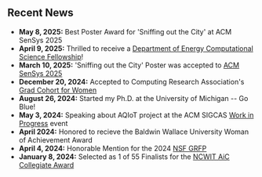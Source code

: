 ## Recent News
*   **May 8, 2025:** Best Poster Award for 'Sniffing out the City' at ACM SenSys 2025
*   **April 9, 2025:** Thrilled to receive a [Department of Energy Computational Science Fellowship](https://www.krellinst.org/csgf/)!
*   **March 10, 2025:** 'Sniffing out the City' Poster was accepted to [ACM SenSys 2025](https://sensys.acm.org/2025/)
*   **December 20, 2024:** Accepted to Computing Research Association's [Grad Cohort for Women](https://cra.org/cra-wp/grad-cohort-for-women/) 
*   **August 26, 2024:** Started my Ph.D. at the University of Michigan -- Go Blue!
*   **May 3, 2024:** Speaking about AQIoT project at the ACM SIGCAS [Work in Progress](https://www.sigcas.org/2024/03/28/may-3-2024-double-feature-fine-grained-air-quality-sensing-with-internet-of-things-soothsayers-illusionists-con-artists-and-artificial-intelligence/) event
*   **April 2024:** Honored to recieve the Baldwin Wallace University Woman of Achievement Award 
*   **April 4, 2024:** Honorable Mention for the 2024 [NSF GRFP](https://www.research.gov/grfp/AwardeeList.do?method=loadAwardeeList)
*   **January 8, 2024:** Selected as 1 of 55 Finalists for the [NCWIT AiC Collegiate Award](https://www.aspirations.org/award-programs/aic-collegiate-award)

<!-- *   **August 2023:** Awarded the top [CIO Tomorrow Scholarship](https://www.cio-tomorrow.com/studentscholarship.html) at $3,590
*   **July 2023:** Paper on Air Quality Deployment results accepted to [ACM CCSC Midwest Conference](https://www.ccsc.org/midwest/)
*   **March 2023:** Awarded a [NASA Ohio Space Grant Consortium](http://osgc.org/recipients/) Research Scholarship for 2023-24
*   **March 8, 2023:** Accepted into Carnegie Mellon's [Human-Computer Interaction Institute REU](https://hcii.cmu.edu/summer-research-program)
*   **Feburary 24-25, 2023:** Presented Air Quality Research at [OCWiC Conference](https://ocwic23.ocwic.org/)
*   **November 6-9, 2022:** Received an ACM Student Travel Grant for ACM SenSys in Boston
*   **October 22, 2022:** Accepted into Carnegie Mellon's [OurCS Women-in-Tech](https://www.google.com/search?client=safari&rls=en&q=carengie+mellon+our+cs&ie=UTF-8&oe=UTF-8) conference
*   **October 2022:** Air Quality poster was accepted to [ACM SenSys 2022](http://sensys.acm.org/2022/)
*   **September 2022:** Campus Plate paper was accepted to [ACM RACS 2022](https://www.sigapp.org/RACS/RACS2022/) -->

